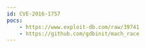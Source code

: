 ```yaml
---
id: CVE-2016-1757
pocs: 
    - https://www.exploit-db.com/raw/39741
    - https://github.com/gdbinit/mach_race
---
```

